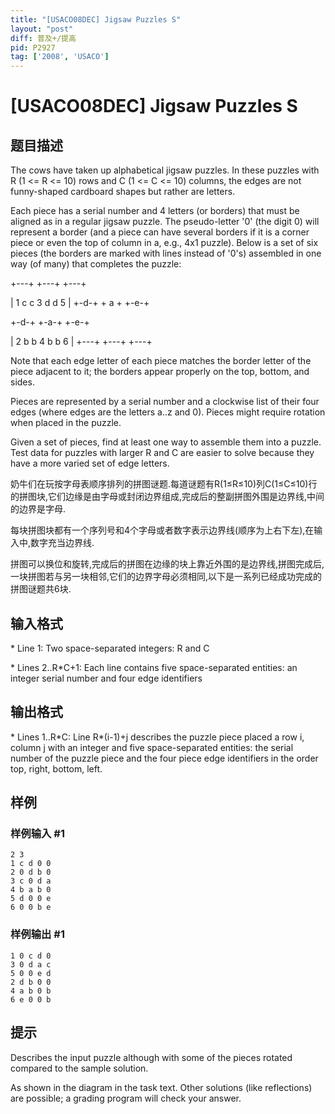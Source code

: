 ```yaml
---
title: "[USACO08DEC] Jigsaw Puzzles S"
layout: "post"
diff: 普及+/提高
pid: P2927
tag: ['2008', 'USACO']
---
```

# [USACO08DEC] Jigsaw Puzzles S
## 题目描述

The cows have taken up alphabetical jigsaw puzzles. In these puzzles with R (1 <= R <= 10) rows and C (1 <= C <= 10) columns, the edges are not funny-shaped cardboard shapes but rather are letters.

Each piece has a serial number and 4 letters (or borders) that must be aligned as in a regular jigsaw puzzle. The pseudo-letter '0' (the digit 0) will represent a border (and a piece can have several borders if it is a corner piece or even the top of column in a, e.g., 4x1 puzzle).  Below is a set of six pieces (the borders are marked with lines instead of '0's) assembled in one way (of many) that completes the puzzle:

+---+  +---+  +---+

| 1 c  c 3 d  d 5 | 
+-d-+  + a +  +-e-+

+-d-+  +-a-+  +-e-+

| 2 b  b 4 b  b 6 | 
+---+  +---+  +---+

Note that each edge letter of each piece matches the border letter of the piece adjacent to it; the borders appear properly on the top, bottom, and sides.

Pieces are represented by a serial number and a clockwise list of their four edges (where edges are the letters a..z and 0). Pieces might require rotation when placed in the puzzle.

Given a set of pieces, find at least one way to assemble them into a puzzle. Test data for puzzles with larger R and C are easier to solve because they have a more varied set of edge letters.

奶牛们在玩按字母表顺序排列的拼图谜题.每道谜题有R(1≤R≤10)列C(1≤C≤10)行的拼图块,它们边缘是由字母或封闭边界组成,完成后的整副拼图外围是边界线,中间的边界是字母.

每块拼图块都有一个序列号和4个字母或者数字表示边界线(顺序为上右下左),在输入中,数字充当边界线.

拼图可以换位和旋转,完成后的拼图在边缘的块上靠近外围的是边界线,拼图完成后,一块拼图若与另一块相邻,它们的边界字母必须相同,以下是一系列已经成功完成的拼图谜题共6块.

## 输入格式

\* Line 1: Two space-separated integers: R and C

\* Lines 2..R\*C+1: Each line contains five space-separated entities: an integer serial number and four edge identifiers

## 输出格式

\* Lines 1..R\*C: Line R\*(i-1)+j describes the puzzle piece placed a row i, column j with an integer and five space-separated entities: the serial number of the puzzle piece and the four piece edge identifiers in the order top, right, bottom, left.

## 样例

### 样例输入 #1
```
2 3 
1 c d 0 0 
2 0 d b 0 
3 c 0 d a 
4 b a b 0 
5 d 0 0 e 
6 0 0 b e 

```
### 样例输出 #1
```
1 0 c d 0 
3 0 d a c 
5 0 0 e d 
2 d b 0 0 
4 a b 0 b 
6 e 0 0 b 

```
## 提示

Describes the input puzzle although with some of the pieces rotated compared to the sample solution.


As shown in the diagram in the task text. Other solutions (like reflections) are possible; a grading program will check your answer.

